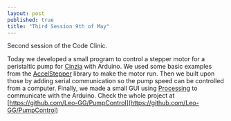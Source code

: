 ```yaml
---
layout: post
published: true
title: "Third Session 9th of May"
---
```

Second session of the Code Clinic.


Today we developed a small program to control a stepper motor for a peristaltic pump for [Cinzia](https://www.iit.it/people/cinzia-sgambato) with Arduino. 
We used some basic examples from the [AccelStepper](http://www.airspayce.com/mikem/arduino/AccelStepper/) library to make the motor run. Then we built upon those by adding serial communication so the pump speed can be controlled from a computer.
Finally, we made a small GUI using [Processing](https://processing.org/) to communicate with the Arduino.
Check the whole project at [https://github.com/Leo-GG/PumpControl](https://github.com/Leo-GG/PumpControl)
